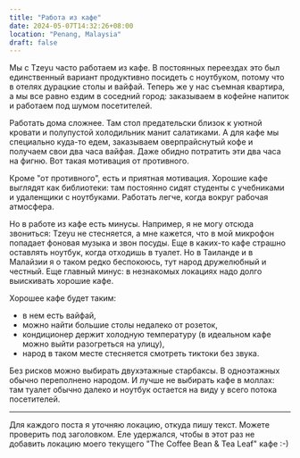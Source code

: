 ```yaml
---
title: "Работа из кафе"
date: 2024-05-07T14:32:26+08:00
location: "Penang, Malaysia"
draft: false
---
```


Мы с Tzeyu часто работаем из кафе. В постоянных переездах это был единственный
вариант продуктивно посидеть с ноутбуком, потому что в отелях дурацкие столы и
вайфай. Теперь же у нас съемная квартира, а мы все равно ездим в соседний
город: заказываем в кофейне напиток и работаем под шумом посетителей.

<!--more-->

Работать дома сложнее. Там стол предательски близок к уютной кровати и
полупустой холодильник манит салатиками. А для кафе мы специально куда-то едем,
заказываем оверпрайснутый кофе и получаем свои два часа вайфая. Даже обидно
потратить эти два часа на фигню. Вот такая мотивация от противного.

Кроме "от противного", есть и приятная мотивация. Хорошие кафе выглядят
как библиотеки: там постоянно сидят студенты с учебниками и удаленщики с
ноутбуками. Работать легче, когда вокруг рабочая атмосфера.

Но в работе из кафе есть минусы. Например, я не могу отсюда звониться: Tzeyu не
стесняется, а мне кажется, что в мой микрофон попадает фоновая музыка и звон
посуды. Еще в каких-то кафе страшно оставлять ноутбук, когда отходишь в туалет.
Но в Таиланде и в Малайзии я о таком редко беспокоюсь, тут народ дружелюбный и
честный. Еще главный минус: в незнакомых локациях надо долго выискивать хорошие
кафе.

Хорошее кафе будет таким:
- в нем есть вайфай,
- можно найти большие столы недалеко от розеток,
- кондиционер держит холодную температуру (в идеальном кафе можно выйти
  разогреться на улицу),
- народ в таком месте стесняется смотреть тиктоки без звука.

Без рисков можно выбирать двухэтажные старбаксы. В одноэтажных обычно
переполнено народом. И лучше не выбирать кафе в моллах: там туалет обычно
далеко и ноутбук остается на виду у всего потока посетителей.

---

Для каждого поста я уточняю локацию, откуда пишу текст. Можете проверить под
заголовком. Еле удержался, чтобы в этот раз не добавить локацию моего текущего
"The Coffee Bean & Tea Leaf" кафе :-)

